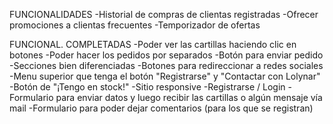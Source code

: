 FUNCIONALIDADES
-Historial de compras de clientas registradas
-Ofrecer promociones a clientas frecuentes
-Temporizador de ofertas

FUNCIONAL. COMPLETADAS
-Poder ver las cartillas haciendo clic en botones
-Poder hacer los pedidos por separados
-Botón para enviar pedido
-Secciones bien diferenciadas
-Botones para redireccionar a redes sociales
-Menu superior que tenga el botón "Registrarse" y "Contactar con Lolynar"
-Botón de "¡Tengo en stock!"
-Sitio responsive
-Registrarse / Login
-Formulario para enviar datos y luego recibir las cartillas o algún mensaje vía mail
-Formulario para poder dejar comentarios (para los que se registran)